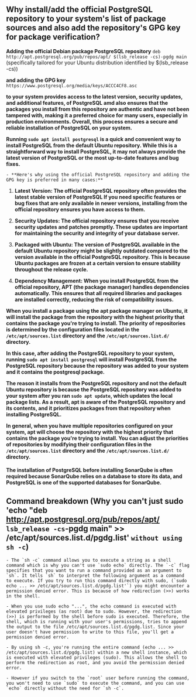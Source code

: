 ## Why install/add the official PostgreSQL repository to your system's list of package sources and also add the repository's GPG key for package verification?

**Adding the official Debian package PostgreSQL repository** `deb http://apt.postgresql.org/pub/repos/apt/ $(lsb_release -cs)-pgdg main`  (specifically tailored for your Ubuntu distribution identified by $(lsb_release -cs))

**and adding the GPG key** `https://www.postgresql.org/media/keys/ACCC4CF8.asc`

**to your system provides access to the latest version, security updates, and additional features, of PostgreSQL amd also ensures that the packages you install from this repository are authentic and have not been tampered with, making it a preferred choice for many users, especially in production environments. Overall, this process ensures a secure and reliable installation of PostgreSQL on your system.**


**Running `sudo apt install postgresql`  is a quick and convenient way to install PostgreSQL from the default Ubuntu repository. While this is a straightforward way to install PostgreSQL, it may not always provide the latest version of PostgreSQL or the most up-to-date features and bug fixes.**

    - **Here's why using the official PostgreSQL repository and adding the GPG key is preferred in many cases:**

1. **Latest Version: The official PostgreSQL repository often provides the latest stable version of PostgreSQL If you need specific features or bug fixes that are only available in newer versions, installing from the official repository ensures you have access to them.**

2. **Security Updates: The official repository ensures that you receive security updates and patches promptly. These updates are important for maintaining the security and integrity of your database server.**

3. **Packaged with Ubuntu: The version of PostgreSQL available in the default Ubuntu repository might be slightly outdated compared to the version available in the official PostgreSQL repository. This is because Ubuntu packages are frozen at a certain version to ensure stability throughout the release cycle.**

4. **Dependency Management: When you install PostgreSQL from the official repository, APT (the package manager) handles dependencies automatically. This ensures that all required libraries and packages are installed correctly, reducing the risk of compatibility issues.**


**When you install a package using the apt package manager on Ubuntu, it will install the package from the repository with the highest priority that contains the package you're trying to install. The priority of repositories is determined by the configuration files located in the `/etc/apt/sources.list` directory and the `/etc/apt/sources.list.d/` directory.**

**In this case, after adding the PostgreSQL repository to your system, running `sudo apt install postgresql` will install PostgreSQL from the PostgreSQL repository because the repository was added to your system and it contains the postgresql package.**

**The reason it installs from the PostgreSQL repository and not the default Ubuntu repository is because the PostgreSQL repository was added to your system after you ran `sudo apt update`, which updates the local package lists. As a result, apt is aware of the PostgreSQL repository and its contents, and it prioritizes packages from that repository when installing PostgreSQL.**

**In general, when you have multiple repositories configured on your system, apt will choose the repository with the highest priority that contains the package you're trying to install. You can adjust the priorities of repositories by modifying their configuration files in the `/etc/apt/sources.list` directory and the `/etc/apt/sources.list.d/` directory.**


#### The installation of PostgreSQL before installing SonarQube is often required because SonarQube relies on a database to store its data, and PostgreSQL is one of the supported databases for SonarQube.


## Command breakdown (Why you can't just sudo 'echo "deb http://apt.postgresql.org/pub/repos/apt/ `lsb_release -cs`-pgdg main" >> /etc/apt/sources.list.d/pgdg.list' `without using sh -c`)


    - The `sh -c` command allows you to execute a string as a shell command which is why you can't use `sudo echo` directly. The `-c` flag specifies that you want to run a command provided as an argument to `sh`. It tells `sh` to interpret the following argument as a command to execute. If you try to run this command directly with sudo, (`sudo echo ... >> /etc/apt/sources.list.d/pgdg.list'`) you might encounter a permission denied error. This is because of how redirection (>>) works in the shell.

    - When you use sudo echo "...", the echo command is executed with elevated privileges (as root) due to sudo. However, the redirection (>>) is performed by the shell before sudo is executed. Therefore, the shell, which is running with your user's permissions, tries to append the output to the file /etc/apt/sources.list.d/pgdg.list. Since your user doesn't have permission to write to this file, you'll get a permission denied error.

    - By using sh -c, you're running the entire command (echo ... >> /etc/apt/sources.list.d/pgdg.list) within a new shell instance, which is executed with elevated privileges (sudo). This allows the shell to perform the redirection as root, and you avoid the permission denied error.

    - However if you switch to the `root` user before running the command, you won't need to use `sudo` to execute the command, and you can use `echo` directly without the need for `sh -c`.



